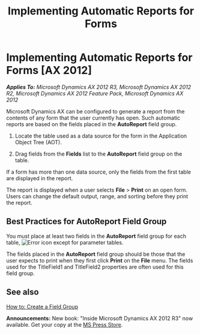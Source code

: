 ﻿---
title: Implementing Automatic Reports for Forms
TOCTitle: Implementing Automatic Reports for Forms
ms:assetid: 86ee1f62-8325-4bcb-a884-a5ae521355c8
ms:mtpsurl: https://msdn.microsoft.com/en-us/library/Aa678005(v=AX.60)
ms:contentKeyID: 35246210
ms.date: 05/18/2015
mtps_version: v=AX.60
---

# Implementing Automatic Reports for Forms [AX 2012]


_**Applies To:** Microsoft Dynamics AX 2012 R3, Microsoft Dynamics AX 2012 R2, Microsoft Dynamics AX 2012 Feature Pack, Microsoft Dynamics AX 2012_

Microsoft Dynamics AX can be configured to generate a report from the contents of any form that the user currently has open. Such automatic reports are based on the fields placed in the **AutoReport** field group.

1.  Locate the table used as a data source for the form in the Application Object Tree (AOT).

2.  Drag fields from the **Fields** list to the **AutoReport** field group on the table.

If a form has more than one data source, only the fields from the first table are displayed in the report.

The report is displayed when a user selects **File** \> **Print** on an open form. Users can change the default output, range, and sorting before they print the report.

## Best Practices for AutoReport Field Group

You must place at least two fields in the **AutoReport** field group for each table, ![Error icon](images/Aa872655.ErrorIcon(AX.60).gif "Error icon") except for parameter tables.

The fields placed in the **AutoReport** field group should be those that the user expects to print when they first click **Print** on the **File** menu. The fields used for the TitleField1 and TitleField2 properties are often used for this field group.

## See also

[How to: Create a Field Group](how-to-create-a-field-group.md)

  
**Announcements:** New book: "Inside Microsoft Dynamics AX 2012 R3" now available. Get your copy at the [MS Press Store](https://www.microsoftpressstore.com/store/inside-microsoft-dynamics-ax-2012-r3-9780735685109).

